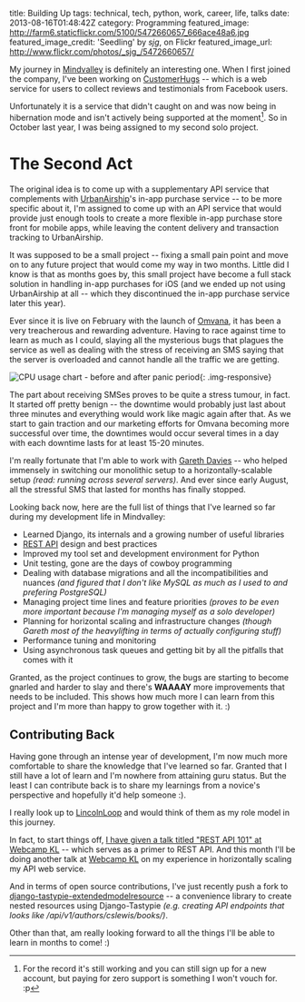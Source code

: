 title: Building Up
tags: technical, tech, python, work, career, life, talks
date: 2013-08-16T01:48:42Z
category: Programming
featured_image: http://farm6.staticflickr.com/5100/5472660657_666ace48a6.jpg
featured_image_credit: 'Seedling' by _sjg_, on Flickr
featured_image_url: http://www.flickr.com/photos/_sjg_/5472660657/

My journey in [Mindvalley](http://mindvalley.com/) is definitely an interesting one. When I first joined the company, I've been working on [CustomerHugs](http://customerhugs.com/) -- which is a web service for users to collect reviews and testimonials from Facebook users.

Unfortunately it is a service that didn't caught on and was now being in hibernation mode and isn't actively being supported at the moment[^1]. So in October last year, I was being assigned to my second solo project.

# The Second Act

The original idea is to come up with a supplementary API service that complements with [UrbanAirship](http://urbanairship.com/)'s in-app purchase service -- to be more specific about it, I'm assigned to come up with an API service that would provide just enough tools to create a more flexible in-app purchase store front for mobile apps, while leaving the content delivery and transaction tracking to UrbanAirship.

It was supposed to be a small project -- fixing a small pain point and move on to any future project that would come my way in two months. Little did I know is that as months goes by, this small project have become a full stack solution in handling in-app purchases for iOS (and we ended up not using UrbanAirship at all -- which they discontinued the in-app purchase service later this year).

Ever since it is live on February with the launch of [Omvana](http://omvana.com/), it has been a very treacherous and rewarding adventure. Having to race against time to learn as much as I could, slaying all the mysterious bugs that plagues the service as well as dealing with the stress of receiving an SMS saying that the server is overloaded and cannot handle all the traffic we are getting.

![CPU usage chart - before and after panic period]({filename}/images/2013/cpu-month.png){: .img-responsive}

The part about receiving SMSes proves to be quite a stress tumour, in fact. It started off pretty benign -- the downtime would probably just last about three minutes and everything would work like magic again after that. As we start to gain traction and our marketing efforts for Omvana becoming more successful over time, the downtimes would occur several times in a day with each downtime lasts for at least 15-20 minutes.

I'm really fortunate that I'm able to work with [Gareth Davies](http://shaolintiger.com/) -- who helped immensely in switching our monolithic setup to a horizontally-scalable setup _(read: running across several servers)_. And ever since early August, all the stressful SMS that lasted for months has finally stopped.

Looking back now, here are the full list of things that I've learned so far during my development life in Mindvalley:

- Learned Django, its internals and a growing number of useful libraries
- [REST API](http://www.ics.uci.edu/~fielding/pubs/dissertation/rest_arch_style.htm) design and best practices
- Improved my tool set and development environment for Python
- Unit testing, gone are the days of cowboy programming
- Dealing with database migrations and all the incompatibilities and nuances _(and figured that I don't like MySQL as much as I used to and prefering PostgreSQL)_
- Managing project time lines and feature priorities _(proves to be even more important because I'm managing myself as a solo developer)_
- Planning for horizontal scaling and infrastructure changes _(though Gareth most of the heavylifting in terms of actually configuring stuff)_
- Performance tuning and monitoring
- Using asynchronous task queues and getting bit by all the pitfalls that comes with it

Granted, as the project continues to grow, the bugs are starting to become gnarled and harder to slay and there's __WAAAAY__ more improvements that needs to be included. This shows how much more I can learn from this project and I'm more than happy to grow together with it. :)

## Contributing Back

Having gone through an intense year of development, I'm now much more comfortable to share the knowledge that I've learned so far. Granted that I still have a lot of learn and I'm nowhere from attaining guru status. But the least I can contribute back is to share my learnings from a novice's perspective and hopefully it'd help someone :).

I really look up to [LincolnLoop](http://lincolnloop.com/blog/) and would think of them as my role model in this journey.

In fact, to start things off, [I have given a talk titled "REST API 101" at Webcamp KL](https://github.com/felixleong/wckl_restapi_talk) -- which serves as a primer to REST API. And this month I'll be doing another talk at [Webcamp KL](http://facebook.com/groups/webcamp/) on my experience in horizontally scaling my API web service.

And in terms of open source contributions, I've just recently push a fork to [django-tastypie-extendedmodelresource](https://github.com/felixleong/django-tastypie-extendedmodelresource/tree/develop) -- a convenience library to create nested resources using Django-Tastypie _(e.g. creating API endpoints that looks like /api/v1/authors/cslewis/books/)_.

Other than that, am really looking forward to all the things I'll be able to learn in months to come! :)

[^1]: For the record it's still working and you can still sign up for a new account, but paying for zero support is something I won't vouch for. :p

